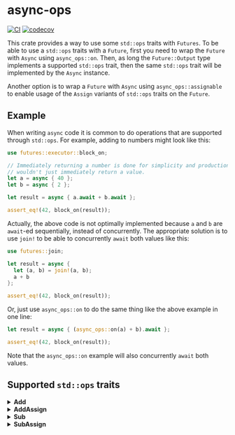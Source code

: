 # async-ops

[![CI](https://github.com/saserr/async-ops/actions/workflows/CI.yml/badge.svg)](https://github.com/saserr/async-ops/actions/workflows/CI.yml)
[![codecov](https://codecov.io/gh/saserr/async-ops/branch/main/graph/badge.svg?token=2K2DABXJMS)](https://codecov.io/gh/saserr/async-ops)

This crate provides a way to use some `std::ops` traits with `Futures`. To be
able to use a `std::ops` traits with a `Future`, first you need to wrap the
`Future` with `Async` using `async_ops::on`. Then, as long the `Future::Output`
type implements a supported `std::ops` trait, then the same `std::ops` trait
will be implemented by the `Async` instance.

Another option is to wrap a `Future` with `Async` using `async_ops::assignable`
to enable usage of the `Assign` variants of `std::ops` traits on the `Future`.

## Example

When writing `async` code it is common to do operations that are supported
through `std::ops`. For example, adding to numbers might look like this:

```rust
use futures::executor::block_on;

// Immediately returning a number is done for simplicity and production code
// wouldn't just immediately return a value.
let a = async { 40 };
let b = async { 2 };

let result = async { a.await + b.await };

assert_eq!(42, block_on(result));
```

Actually, the above code is not optimally implemented because `a` and `b` are
`await`-ed sequentially, instead of concurrently. The appropriate solution is to
use `join!` to be able to concurrently `await` both values like this:

```rust
use futures::join;

let result = async {
  let (a, b) = join!(a, b);
  a + b
};

assert_eq!(42, block_on(result));
```

Or, just use `async_ops::on` to do the same thing like the above example in one
line:

```rust
let result = async { (async_ops::on(a) + b).await };

assert_eq!(42, block_on(result));
```

Note that the `async_ops::on` example will also concurrently `await` both
values.

## Supported `std::ops` traits

<details>
<summary><b>Add</b></summary>

`Async` implements `Add<Rhs> where Rhs: Future` when the wrapped
`Future::Output` type implements `Add<Rhs::Output>`. The result of the
addition is
`Async<impl Future<Output = <Future::Output as Add<Rhs::Output>>::Output>>`.

```rust
use futures::executor::block_on;

let a = async { 40 };
let b = async { 2 };

let result = async { (async_ops::on(a) + b).await };

assert_eq!(42, block_on(result));
```
</details>

<details>
<summary><b>AddAssign</b></summary>

`Async` implements `AddAssign<Rhs> where Rhs: Future` when the wrapped
`Future::Output` type implements
`Add<Rhs::Output, Output = Future::Output>`.

```rust
use futures::executor::block_on;

let a = async { 40 };
let b = async { 2 };

let result = async {
  let mut a = async_ops::assignable(a);
  a += b;
  a.await
};

assert_eq!(42, block_on(result));
```
</details>

<details>
<summary><b>Sub</b></summary>

`Async` implements `Sub<Rhs> where Rhs: Future` when the wrapped
`Future::Output` type implements `Sub<Rhs::Output>`. The result of the
subtraction is
`Async<impl Future<Output = <Future::Output as Sub<Rhs::Output>>::Output>>`.

```rust
use futures::executor::block_on;

let a = async { 44 };
let b = async { 2 };

let result = async { (async_ops::on(a) - b).await };

assert_eq!(42, block_on(result));
```
</details>

<details>
<summary><b>SubAssign</b></summary>

`Async` implements `SubAssign<Rhs> where Rhs: Future` when the wrapped
`Future::Output` type implements
`Sub<Rhs::Output, Output = Future::Output>`.

```rust
use futures::executor::block_on;

let a = async { 44 };
let b = async { 2 };

let result = async {
  let mut a = async_ops::assignable(a);
  a -= b;
  a.await
};

assert_eq!(42, block_on(result));
```
</details>
